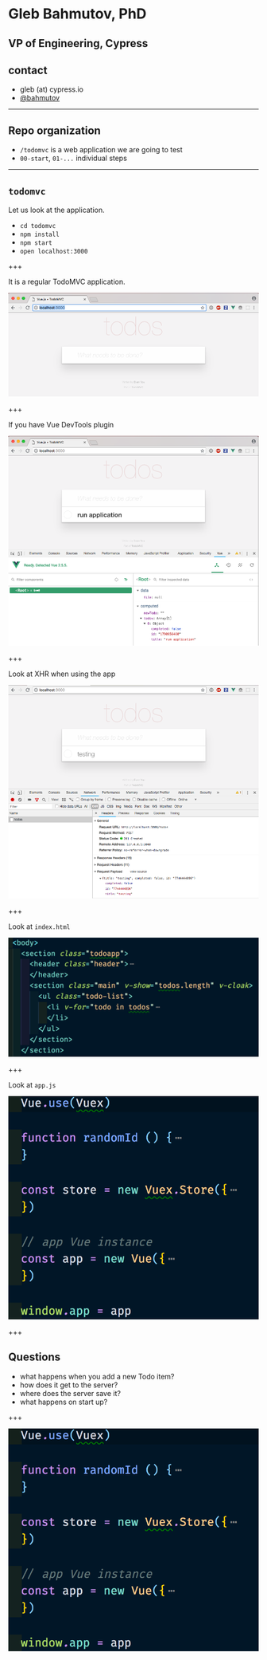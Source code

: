 # Gleb Bahmutov, PhD

## VP of Engineering, Cypress

## contact

- gleb (at) cypress.io
- [@bahmutov](https://twitter.com/bahmutov)

---

## Repo organization

- `/todomvc` is a web application we are going to test
- `00-start`, `01-...` individual steps

---

## `todomvc`

Let us look at the application.

- `cd todomvc`
- `npm install`
- `npm start`
- `open localhost:3000`

+++

It is a regular TodoMVC application.

![TodoMVC](todomvc/img/todomvc.png)

+++

If you have Vue DevTools plugin

![With Vue DevTools](todomvc/img/vue-devtools.png)

+++

Look at XHR when using the app

![Network](todomvc/img/network.png)

+++

Look at `index.html`

![DOM](todomvc/img/DOM.png)

+++

Look at `app.js`

![Application](todomvc/img/app.png)

+++

## Questions

- what happens when you add a new Todo item?
- how does it get to the server?
- where does the server save it?
- what happens on start up?

+++

![App organization](todomvc/img/app.png)
